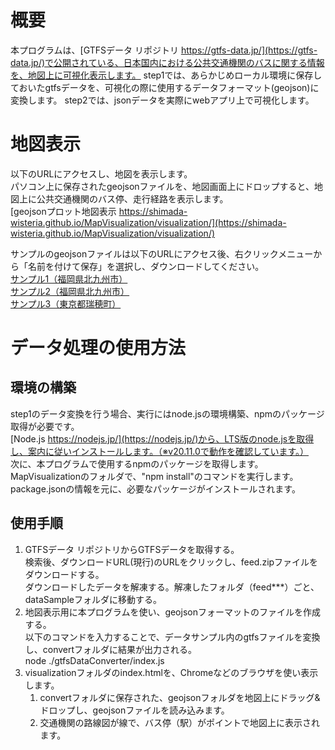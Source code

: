 # 概要
本プログラムは、[GTFSデータ リポジトリ https://gtfs-data.jp/](https://gtfs-data.jp/)で公開されている、日本国内における公共交通機関のバスに関する情報を、地図上に可視化表示します。
step1では、あらかじめローカル環境に保存しておいたgtfsデータを、可視化の際に使用するデータフォーマット(geojson)に変換します。
step2では、jsonデータを実際にwebアプリ上で可視化します。

# 地図表示
以下のURLにアクセスし、地図を表示します。  
パソコン上に保存されたgeojsonファイルを、地図画面上にドロップすると、地図上に公共交通機関のバス停、走行経路を表示します。  
[geojsonプロット地図表示 https://shimada-wisteria.github.io/MapVisualization/visualization/](https://shimada-wisteria.github.io/MapVisualization/visualization/)

サンプルのgeojsonファイルは以下のURLにアクセス後、右クリックメニューから「名前を付けて保存」を選択し、ダウンロードしてください。  
[サンプル1（福岡県北九州市）](https://shimada-wisteria.github.io/MapVisualization/gtfsDataConverter/convert/feed_katsushikacity_sakura_20240109_104907.geojson)  
[サンプル2（福岡県北九州市）](https://shimada-wisteria.github.io/MapVisualization/gtfsDataConverter/convert/feed_kitakyushucity_okura_20231221_150210.geojson)  
[サンプル3（東京都瑞穂町）](https://shimada-wisteria.github.io/MapVisualization/gtfsDataConverter/convert/feed_mizuhotown_communitybus_20231020_160021.geojson)  

# データ処理の使用方法
## 環境の構築
step1のデータ変換を行う場合、実行にはnode.jsの環境構築、npmのパッケージ取得が必要です。  
[Node.js https://nodejs.jp/](https://nodejs.jp/)から、LTS版のnode.jsを取得し、案内に従いインストールします。（※v20.11.0で動作を確認しています。）  
次に、本プログラムで使用するnpmのパッケージを取得します。  
MapVisualizationのフォルダで、"npm install"のコマンドを実行します。  
package.jsonの情報を元に、必要なパッケージがインストールされます。  
  
## 使用手順
1. GTFSデータ リポジトリからGTFSデータを取得する。  
  検索後、ダウンロードURL(現行)のURLをクリックし、feed.zipファイルをダウンロードする。  
  ダウンロードしたデータを解凍する。解凍したフォルダ（feed***）ごと、dataSampleフォルダに移動する。  
2. 地図表示用に本プログラムを使い、geojsonフォーマットのファイルを作成する。  
  以下のコマンドを入力することで、データサンプル内のgtfsファイルを変換し、convertフォルダに結果が出力される。  
  node ./gtfsDataConverter/index.js  
3. visualizationフォルダのindex.htmlを、Chromeなどのブラウザを使い表示します。  
    1. convertフォルダに保存された、geojsonフォルダを地図上にドラッグ&ドロップし、geojsonファイルを読み込みます。
    2. 交通機関の路線図が線で、バス停（駅）がポイントで地図上に表示されます。
